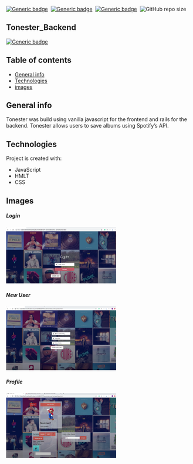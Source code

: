 [![Generic badge](https://img.shields.io/badge/Code-React-blue.svg)](https://shields.io/)&nbsp; [![Generic badge](https://img.shields.io/badge/Code-RubyOnRails-red.svg)](https://shields.io/)&nbsp; [![Generic badge](https://img.shields.io/badge/Code-JavaScript-yellow.svg)](https://shields.io/)&nbsp; ![GitHub repo size](https://img.shields.io/github/repo-size/MarioR9/tonester_backend?color=g&label=Repo%20Size)

## Tonester_Backend

[![Generic badge](https://img.shields.io/badge/Demo-Youtube-red.svg)](https://www.youtube.com/watch?v=bQAIDucJ6Dk&feature=emb_logo)&nbsp;

## Table of contents
* [General info](#general-info)
* [Technologies](#technologies)
* [images](#images)

## General info

Tonester was build using vanilla javascript for the frontend and rails for the backend. Tonester allows users to save albums using Spotify’s API.
	
## Technologies

Project is created with:
* JavaScript
* HMLT
* CSS

## Images

##### Login 
<img src="ReadmeImages/login.png" width="300"> 

##### New User 
<img src="ReadmeImages/newUser.png" width="300"> 

##### Profile 
<img src="ReadmeImages/profile.png" width="300"> 




